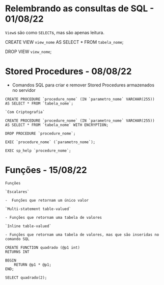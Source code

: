 # Relembrando as consultas de SQL - 01/08/22

`View`s são como `SELECT`s, mas são apenas leitura.

CREATE VIEW `view_nome` AS SELECT \* FROM `tabela_nome`;

DROP VIEW `view_nome`;

# Stored Procedures - 08/08/22

-   Comandos SQL para criar e remover Stored Procedures armazenados no servidor

```
CREATE PROCEDURE `procedure_nome` (IN `parametro_nome` VARCHAR(255)) AS SELECT * FROM `tabela_nome`;

`Com Criptografia`

CREATE PROCEDURE `procedure_nome` (IN `parametro_nome` VARCHAR(255)) AS SELECT * FROM `tabela_nome` WITH ENCRYPTION;

DROP PROCEDURE `procedure_nome`;

EXEC `procedure_nome` (`parametro_nome`);

EXEC sp_help `procedure_nome`;
```

# Funções - 15/08/22

`Funções`

    `Escalares`

    -  Funções que retornam um único valor

    `Multi-statement table-valued`

    - Funções que retornam uma tabela de valores

    `Inline table-valued`

    - Funções que retornam uma tabela de valores, mas que são inseridas no comando SQL

```
CREATE FUNCTION quadrado (@p1 int)
RETURNS INT

BEGIN
    RETURN @p1 * @p1;
END;

SELECT quadrado(2);
```

```

